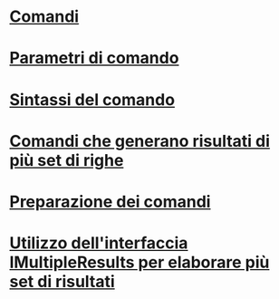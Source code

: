 # [Comandi](commands.md)
# [Parametri di comando](command-parameters.md)
# [Sintassi del comando](command-syntax.md)
# [Comandi che generano risultati di più set di righe](commands-generating-multiple-rowset-results.md)
# [Preparazione dei comandi](preparing-commands.md)
# [Utilizzo dell'interfaccia IMultipleResults per elaborare più set di risultati](using-imultipleresults-to-process-multiple-result-sets.md)
